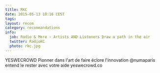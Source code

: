 ```yaml
---
title: RKC
date: 2015-05-13 10:16 CEST
tags:
layout: recom
category: recommandations
info:
  job: Radio & More - Artists AND Listeners Draw a path in the air
  twitter: RadioKC
  photo: rkc.jpg
---
```


YESWECROWD Pionner dans l'art de faire éclore l'innovation @numaparis entend le rester avec votre aide yeswecrowd.co
